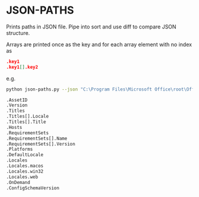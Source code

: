 # JSON-PATHS

Prints paths in JSON file. Pipe into sort and use diff to compare JSON structure.

Arrays are printed once as the key and for each array element with no index as

```json
.key1
.key1[].key2
```

e.g.

```bash
python json-paths.py --json "C:\Program Files\Microsoft Office\root\Office16\sdxs\FA000000050\dist\config.json"

.AssetID
.Version
.Titles
.Titles[].Locale
.Titles[].Title
.Hosts
.RequirementSets
.RequirementSets[].Name
.RequirementSets[].Version
.Platforms
.DefaultLocale
.Locales
.Locales.macos
.Locales.win32
.Locales.web
.OnDemand
.ConfigSchemaVersion
```
